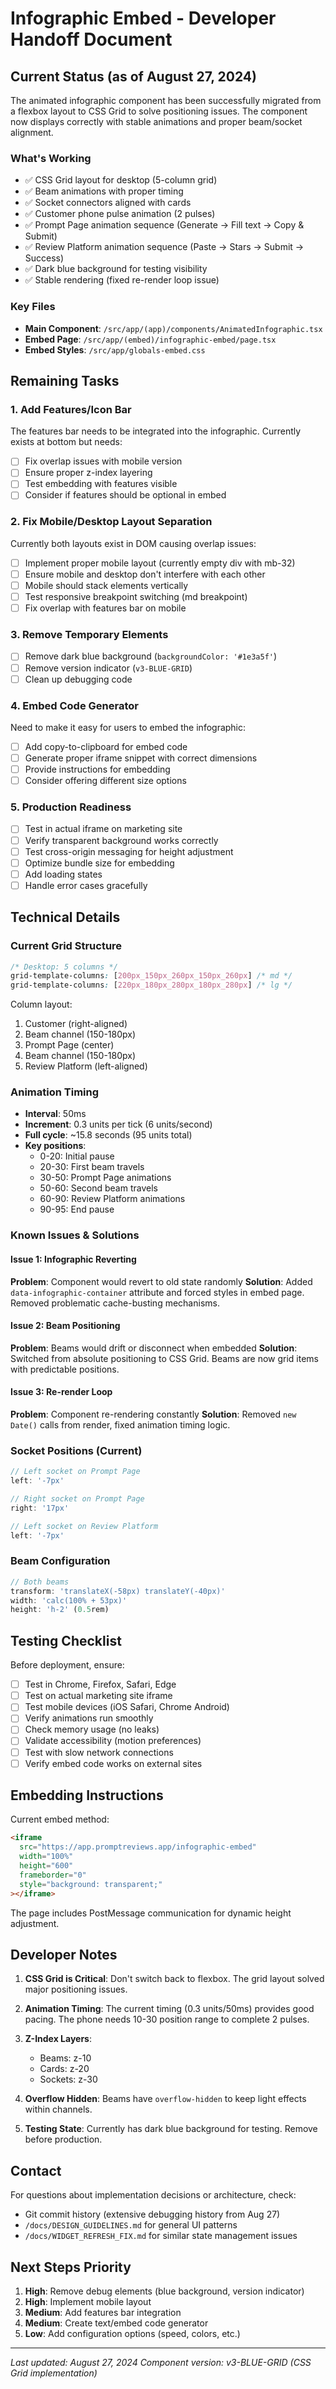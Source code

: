 # Infographic Embed - Developer Handoff Document

## Current Status (as of August 27, 2024)

The animated infographic component has been successfully migrated from a flexbox layout to CSS Grid to solve positioning issues. The component now displays correctly with stable animations and proper beam/socket alignment.

### What's Working
- ✅ CSS Grid layout for desktop (5-column grid)
- ✅ Beam animations with proper timing
- ✅ Socket connectors aligned with cards
- ✅ Customer phone pulse animation (2 pulses)
- ✅ Prompt Page animation sequence (Generate → Fill text → Copy & Submit)
- ✅ Review Platform animation sequence (Paste → Stars → Submit → Success)
- ✅ Dark blue background for testing visibility
- ✅ Stable rendering (fixed re-render loop issue)

### Key Files
- **Main Component**: `/src/app/(app)/components/AnimatedInfographic.tsx`
- **Embed Page**: `/src/app/(embed)/infographic-embed/page.tsx`
- **Embed Styles**: `/src/app/globals-embed.css`

## Remaining Tasks

### 1. Add Features/Icon Bar
The features bar needs to be integrated into the infographic. Currently exists at bottom but needs:
- [ ] Fix overlap issues with mobile version
- [ ] Ensure proper z-index layering
- [ ] Test embedding with features visible
- [ ] Consider if features should be optional in embed

### 2. Fix Mobile/Desktop Layout Separation
Currently both layouts exist in DOM causing overlap issues:
- [ ] Implement proper mobile layout (currently empty div with mb-32)
- [ ] Ensure mobile and desktop don't interfere with each other
- [ ] Mobile should stack elements vertically
- [ ] Test responsive breakpoint switching (md breakpoint)
- [ ] Fix overlap with features bar on mobile

### 3. Remove Temporary Elements
- [ ] Remove dark blue background (`backgroundColor: '#1e3a5f'`)
- [ ] Remove version indicator (`v3-BLUE-GRID`)
- [ ] Clean up debugging code

### 4. Embed Code Generator
Need to make it easy for users to embed the infographic:
- [ ] Add copy-to-clipboard for embed code
- [ ] Generate proper iframe snippet with correct dimensions
- [ ] Provide instructions for embedding
- [ ] Consider offering different size options

### 5. Production Readiness
- [ ] Test in actual iframe on marketing site
- [ ] Verify transparent background works correctly
- [ ] Test cross-origin messaging for height adjustment
- [ ] Optimize bundle size for embedding
- [ ] Add loading states
- [ ] Handle error cases gracefully

## Technical Details

### Current Grid Structure
```css
/* Desktop: 5 columns */
grid-template-columns: [200px_150px_260px_150px_260px] /* md */
grid-template-columns: [220px_180px_280px_180px_280px] /* lg */
```

Column layout:
1. Customer (right-aligned)
2. Beam channel (150-180px)
3. Prompt Page (center)
4. Beam channel (150-180px)
5. Review Platform (left-aligned)

### Animation Timing
- **Interval**: 50ms
- **Increment**: 0.3 units per tick (6 units/second)
- **Full cycle**: ~15.8 seconds (95 units total)
- **Key positions**:
  - 0-20: Initial pause
  - 20-30: First beam travels
  - 30-50: Prompt Page animations
  - 50-60: Second beam travels
  - 60-90: Review Platform animations
  - 90-95: End pause

### Known Issues & Solutions

#### Issue 1: Infographic Reverting
**Problem**: Component would revert to old state randomly
**Solution**: Added `data-infographic-container` attribute and forced styles in embed page. Removed problematic cache-busting mechanisms.

#### Issue 2: Beam Positioning
**Problem**: Beams would drift or disconnect when embedded
**Solution**: Switched from absolute positioning to CSS Grid. Beams are now grid items with predictable positions.

#### Issue 3: Re-render Loop
**Problem**: Component re-rendering constantly
**Solution**: Removed `new Date()` calls from render, fixed animation timing logic.

### Socket Positions (Current)
```javascript
// Left socket on Prompt Page
left: '-7px'

// Right socket on Prompt Page  
right: '17px'

// Left socket on Review Platform
left: '-7px'
```

### Beam Configuration
```javascript
// Both beams
transform: 'translateX(-58px) translateY(-40px)'
width: 'calc(100% + 53px)'
height: 'h-2' (0.5rem)
```

## Testing Checklist

Before deployment, ensure:
- [ ] Test in Chrome, Firefox, Safari, Edge
- [ ] Test on actual marketing site iframe
- [ ] Test mobile devices (iOS Safari, Chrome Android)
- [ ] Verify animations run smoothly
- [ ] Check memory usage (no leaks)
- [ ] Validate accessibility (motion preferences)
- [ ] Test with slow network connections
- [ ] Verify embed code works on external sites

## Embedding Instructions

Current embed method:
```html
<iframe 
  src="https://app.promptreviews.app/infographic-embed"
  width="100%"
  height="600"
  frameborder="0"
  style="background: transparent;"
></iframe>
```

The page includes PostMessage communication for dynamic height adjustment.

## Developer Notes

1. **CSS Grid is Critical**: Don't switch back to flexbox. The grid layout solved major positioning issues.

2. **Animation Timing**: The current timing (0.3 units/50ms) provides good pacing. The phone needs 10-30 position range to complete 2 pulses.

3. **Z-Index Layers**:
   - Beams: z-10
   - Cards: z-20  
   - Sockets: z-30

4. **Overflow Hidden**: Beams have `overflow-hidden` to keep light effects within channels.

5. **Testing State**: Currently has dark blue background for testing. Remove before production.

## Contact

For questions about implementation decisions or architecture, check:
- Git commit history (extensive debugging history from Aug 27)
- `/docs/DESIGN_GUIDELINES.md` for general UI patterns
- `/docs/WIDGET_REFRESH_FIX.md` for similar state management issues

## Next Steps Priority

1. **High**: Remove debug elements (blue background, version indicator)
2. **High**: Implement mobile layout
3. **Medium**: Add features bar integration
4. **Medium**: Create text/embed code generator
5. **Low**: Add configuration options (speed, colors, etc.)

---

*Last updated: August 27, 2024*
*Component version: v3-BLUE-GRID (CSS Grid implementation)*
